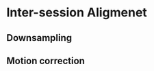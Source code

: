# Inter-session Aligmenet

## Downsampling <a id="downsampling"></a>

## Motion correction <a id="mc"></a>

